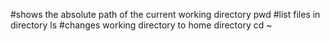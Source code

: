 #shows the absolute path of the current working directory
pwd
#list files in directory
ls
#changes working directory to home directory
cd ~
